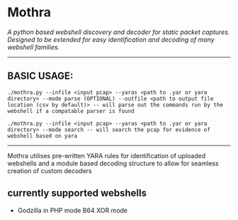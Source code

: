 # Mothra

*A python based webshell discovery and decoder for static packet captures. Designed to be extended for easy identification and decoding of many webshell families.*

---

## BASIC USAGE: 


`./mothra.py --infile <input pcap> --yaras <path to .yar or yara directory> --mode parse (OPTIONAL) --outfile <path to output file location (csv by default)> -- will parse out the commands run by the webshell if a compatable parser is found`


`./mothra.py --infile <input pcap> --yaras <path to .yar or yara directory> --mode search -- will search the pcap for evidence of webshell based on yara`

---
  
Mothra utilises pre-written YARA rules for identification of uploaded webshells and a module based decoding structure to allow for seamless creation of custom decoders

## currently supported webshells
- Godzilla in PHP mode B64 XOR mode

